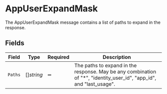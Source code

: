 # AppUserExpandMask

The AppUserExpandMask message contains a list of paths to expand in the response.


## Fields

| Field                                                                                                               | Type                                                                                                                | Required                                                                                                            | Description                                                                                                         |
| ------------------------------------------------------------------------------------------------------------------- | ------------------------------------------------------------------------------------------------------------------- | ------------------------------------------------------------------------------------------------------------------- | ------------------------------------------------------------------------------------------------------------------- |
| `Paths`                                                                                                             | []*string*                                                                                                          | :heavy_minus_sign:                                                                                                  | The paths to expand in the response. May be any combination of "*", "identity_user_id", "app_id", and "last_usage". |